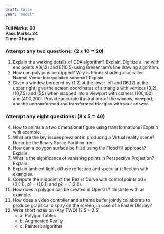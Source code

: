 ```yaml
---
draft: false
year: "model"
---
```


**Full Marks: 60**\
**Pass Marks: 24**\
**Time: 3 hours**

### Attempt any two questions: (2 x 10 = 20)

1. Explain the working details of DDA algorithm? Explain. Digitize a line with end points
   A(6,12) and B(10,5) using Bresenham’s line drawing algorithm.
2. How can polygons be clipped? Why is Phong shading also called Normal Vector
   Interpolation scheme? Explain.
3. Given a window bordered by (1,2) at the lower left and (16,12) at the upper right, give the
   screen coordinates of a triangle with vertices (3,2), (10,7.5) and (5,5) when mapped into a
   viewport with corners (100,100) and (400,200). Provide accurate illustrations of the window,
   viewport, and the untransformed and transformed triangles with your answer.

### Attempt any eight questions: (8 x 5 = 40)

4. How to animate a two dimensional figure using transformations? Explain with example.
5. What are the key issues prevalent in producing a Virtual reality scene? Describe the
   Binary Space Partition tree.
6. How can a polygon surface be filled using the Flood fill approach? Explain.
7. What is the significance of vanishing points in Perspective Projection? Explain.
8. Explain ambient light, diffuse reflection and specular reflection with examples.
9. Compute the midpoint of the Bezier Curve with control points p0 = (0,0,1), p1 = (1,0,1) and p2 = (1,2,0).
10. How does a polygon can be created in OpenGL? Illustrate with an example.
11. How does a video controller and a frame buffer jointly collaborate to produce graphical
    display on the screen, in case of a Raster Display?
12. Write short notes on (Any TWO) [2.5 + 2.5]
    - a. Polygon Tables
    - b. Augmented Reality
    - c. Painter’s algorithm
